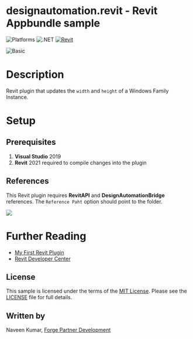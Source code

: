 # designautomation.revit - Revit Appbundle sample

![Platforms](https://img.shields.io/badge/Plugins-Windows-lightgray.svg)
![.NET](https://img.shields.io/badge/.NET%20Framework-4.8-blue.svg)
[![Revit](https://img.shields.io/badge/Revit-2021-lightblue.svg)](http://developer.autodesk.com/)

![Basic](https://img.shields.io/badge/Level-Basic-blue.svg)

# Description

Revit plugin that updates the `width` and `height` of a Windows Family Instance.

# Setup

## Prerequisites

1. **Visual Studio** 2019
2. **Revit** 2021 required to compile changes into the plugin

## References

This Revit plugin requires **RevitAPI** and **DesignAutomationBridge** references. The `Reference Paht` option should point to the folder.

![](../media/revit/reference_path.png)

# Further Reading

- [My First Revit Plugin](https://knowledge.autodesk.com/support/revit-products/learn-explore/caas/simplecontent/content/my-first-revit-plug-overview.html)
- [Revit Developer Center](https://www.autodesk.com/developer-network/platform-technologies/revit)

## License

This sample is licensed under the terms of the [MIT License](http://opensource.org/licenses/MIT). Please see the [LICENSE](LICENSE) file for full details.

## Written by

Naveen Kumar, [Forge Partner Development](http://forge.autodesk.com)